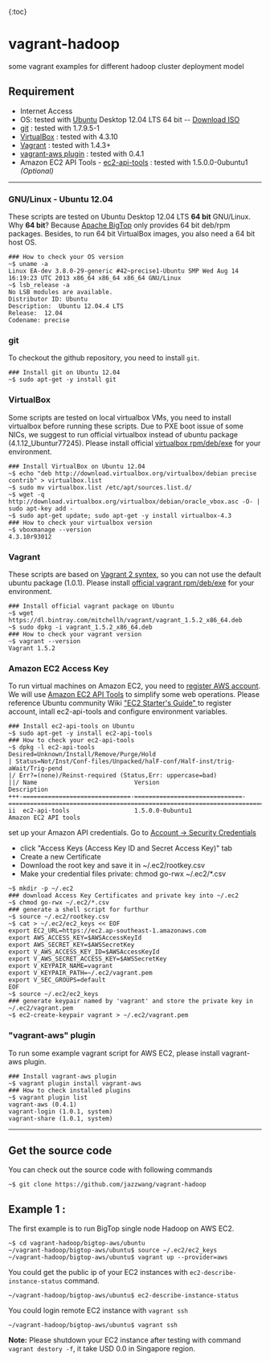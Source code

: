 {:toc}

# vagrant-hadoop

some vagrant examples for different hadoop cluster deployment model

## Requirement

 * Internet Access
 * OS: tested with [Ubuntu](http://www.ubuntu.com) Desktop 12.04 LTS 64 bit -- [Download ISO](http://www.ubuntu.com/start-download?distro=desktop&bits=64&release=lts)
 * [git](http://git-scm.com/) : tested with 1.7.9.5-1
 * [VirtualBox](http://www.virtualbox.org) : tested with 4.3.10
 * [Vagrant](http://www.vagrantup.com) : tested with 1.4.3+
 * [vagrant-aws plugin](https://github.com/mitchellh/vagrant-aws) : tested with 0.4.1
 * Amazon EC2 API Tools - [ec2-api-tools](http://docs.aws.amazon.com/AWSEC2/latest/CommandLineReference/command-reference.html) : tested with 1.5.0.0-0ubuntu1  *(Optional)*

-----
### GNU/Linux - Ubuntu 12.04
These scripts are tested on Ubuntu Desktop 12.04 LTS **64 bit** GNU/Linux.
Why **64 bit**? Because [Apache BigTop](http://bigtop.apache.org) only provides 64 bit deb/rpm packages.
Besides, to run 64 bit VirtualBox images, you also need a 64 bit host OS.
```
### How to check your OS version
~$ uname -a
Linux EA-dev 3.8.0-29-generic #42~precise1-Ubuntu SMP Wed Aug 14 16:19:23 UTC 2013 x86_64 x86_64 x86_64 GNU/Linux
~$ lsb_release -a
No LSB modules are available.
Distributor ID:	Ubuntu
Description:  Ubuntu 12.04.4 LTS
Release:  12.04
Codename: precise
```
### git
To checkout the github repository, you need to install `git`.
```
### Install git on Ubuntu 12.04
~$ sudo apt-get -y install git
```
### VirtualBox
Some scripts are tested on local virtualbox VMs, you need to install virtualbox before running these scripts. 
Due to PXE boot issue of some NICs, we suggest to run official virtualbox instead of ubuntu package (4.1.12_Ubuntur77245).
Please install official [virtualbox rpm/deb/exe](https://www.virtualbox.org/wiki/Downloads) for your environment.
```
### Install VirtualBox on Ubuntu 12.04
~$ echo "deb http://download.virtualbox.org/virtualbox/debian precise contrib" > virtualbox.list
~$ sudo mv virtualbox.list /etc/apt/sources.list.d/
~$ wget -q http://download.virtualbox.org/virtualbox/debian/oracle_vbox.asc -O- | sudo apt-key add -
~$ sudo apt-get update; sudo apt-get -y install virtualbox-4.3
### How to check your virtualbox version
~$ vboxmanage --version
4.3.10r93012
```
### Vagrant
These scripts are based on [Vagrant 2 syntex](http://docs.vagrantup.com/v2/vagrantfile/version.html), so you can not use the default ubuntu package (1.0.1). 
Please install [official vagrant rpm/deb/exe](http://www.vagrantup.com/downloads.html) for your environment.
```
### Install official vagrant package on Ubuntu
~$ wget https://dl.bintray.com/mitchellh/vagrant/vagrant_1.5.2_x86_64.deb
~$ sudo dpkg -i vagrant_1.5.2_x86_64.deb 
### How to check your vagrant version
~$ vagrant --version
Vagrant 1.5.2
```
### Amazon EC2 Access Key
To run virtual machines on Amazon EC2, you need to [register AWS account](https://portal.aws.amazon.com/gp/aws/developer/registration/index.html). We will use [Amazon EC2 API Tools](http://aws.amazon.com/developertools/351) to simplify some web operations. Please reference Ubuntu community Wiki ["EC2 Starter's Guide" ](https://help.ubuntu.com/community/EC2StartersGuide) to register account, intall ec2-api-tools and configure environment variables.
```
### Install ec2-api-tools on Ubuntu
~$ sudo apt-get -y install ec2-api-tools
### How to check your ec2-api-tools
~$ dpkg -l ec2-api-tools 
Desired=Unknown/Install/Remove/Purge/Hold
| Status=Not/Inst/Conf-files/Unpacked/halF-conf/Half-inst/trig-aWait/Trig-pend
|/ Err?=(none)/Reinst-required (Status,Err: uppercase=bad)
||/ Name                           Version                        Description
+++-==============================-==============================-============================================================================
ii  ec2-api-tools                  1.5.0.0-0ubuntu1               Amazon EC2 API tools
```
set up your Amazon API credentials. Go to [Account -> Security Credentials](https://console.aws.amazon.com/iam/home?#security_credential)
- click "Access Keys (Access Key ID and Secret Access Key)" tab
- Create a new Certificate
- Download the root key and save it in ~/.ec2/rootkey.csv
- Make your credential files private: chmod go-rwx ~/.ec2/*.csv 
```
~$ mkdir -p ~/.ec2
### download Access Key Certificates and private key into ~/.ec2
~$ chmod go-rwx ~/.ec2/*.csv
### generate a shell script for furthur 
~$ source ~/.ec2/rootkey.csv
~$ cat > ~/.ec2/ec2_keys << EOF
export EC2_URL=https://ec2.ap-southeast-1.amazonaws.com
export AWS_ACCESS_KEY=$AWSAccessKeyId
export AWS_SECRET_KEY=$AWSSecretKey
export V_AWS_ACCESS_KEY_ID=$AWSAccessKeyId
export V_AWS_SECRET_ACCESS_KEY=$AWSSecretKey
export V_KEYPAIR_NAME=vagrant
export V_KEYPAIR_PATH=~/.ec2/vagrant.pem
export V_SEC_GROUPS=default
EOF
~$ source ~/.ec2/ec2_keys
### generate keypair named by 'vagrant' and store the private key in ~/.ec2/vagrant.pem
~$ ec2-create-keypair vagrant > ~/.ec2/vagrant.pem
```
### "vagrant-aws" plugin
To run some example vagrant script for AWS EC2, please install vagrant-aws plugin.
```
### Install vagrant-aws plugin
~$ vagrant plugin install vagrant-aws
### How to check installed plugins
~$ vagrant plugin list
vagrant-aws (0.4.1)
vagrant-login (1.0.1, system)
vagrant-share (1.0.1, system)
```
-----
## Get the source code
You can check out the source code with following commands
```
~$ git clone https://github.com/jazzwang/vagrant-hadoop
```
## Example 1 : 

The first example is to run BigTop single node Hadoop on AWS EC2.
```
~$ cd vagrant-hadoop/bigtop-aws/ubuntu
~/vagrant-hadoop/bigtop-aws/ubuntu$ source ~/.ec2/ec2_keys
~/vagrant-hadoop/bigtop-aws/ubuntu$ vagrant up --provider=aws
```
You could get the public ip of your EC2 instances with `ec2-describe-instance-status` command.
```
~/vagrant-hadoop/bigtop-aws/ubuntu$ ec2-describe-instance-status
```
You could login remote EC2 instance with `vagrant ssh`
```
~/vagrant-hadoop/bigtop-aws/ubuntu$ vagrant ssh
```
**Note:**
Please shutdown your EC2 instance after testing with command `vagrant destory -f`, it take USD 0.0 in Singapore region.
